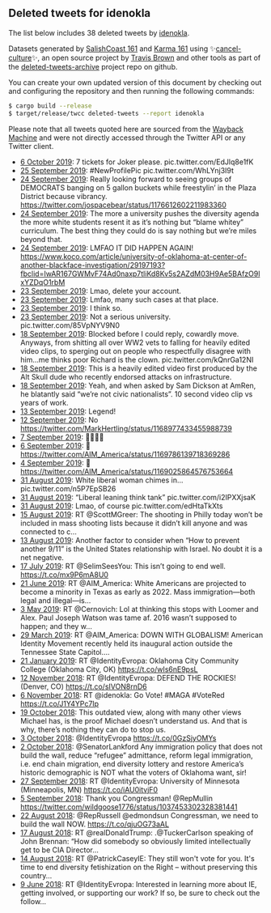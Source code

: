 ## Deleted tweets for idenokla

The list below includes 38 deleted tweets by
[idenokla](https://twitter.com/idenokla).



Datasets generated by [SalishCoast 161](https://twitter.com/SalishCoastA) and [Karma 161](https://twitter.com/KarmaOneSixOne)
using ✨[cancel-culture](https://github.com/travisbrown/cancel-culture)✨, an open source project by [Travis Brown](https://twitter.com/travisbrown) 
and other tools as part of the [deleted-tweets-archive](https://github.com/salcoast/deleted-tweets-archive/) project repo on github.

You can create your own updated version of this document by checking out and configuring the
repository and then running the following commands:

```bash
$ cargo build --release
$ target/release/twcc deleted-tweets --report idenokla
```

Please note that all tweets quoted here are sourced from the
[Wayback Machine](https://web.archive.org) and were not directly accessed through the Twitter API or
any Twitter client.

* [ 6 October 2019](https://web.archive.org/web/20191006013903/https://twitter.com/idenokla/status/1180656203166298115): 7 tickets for Joker please. pic.twitter.com/EdJlq8e1fK
* [25 September 2019](https://web.archive.org/web/20190925032342/https://twitter.com/idenokla/status/1176697314745946115): #NewProfilePic  pic.twitter.com/WhLYnj3I9t
* [24 September 2019](https://web.archive.org/web/20190925000415/https://twitter.com/idenokla/status/1176644222264459267): Really looking forward to seeing groups of DEMOCRATS banging on 5 gallon buckets while freestylin’ in the Plaza District because vibrancy. https://twitter.com/jospacebear/status/1176612602211983360
* [24 September 2019](https://web.archive.org/web/20190924021858/https://twitter.com/idenokla/status/1176319061753569282): The more a university pushes the diversity agenda the more white students resent it as it’s nothing but “blame whitey” curriculum. The best thing they could do is say nothing but we’re miles beyond that.
* [24 September 2019](https://web.archive.org/web/20190924010833/https://twitter.com/idenokla/status/1176299133763760129): LMFAO IT DID HAPPEN AGAIN! https://www.koco.com/article/university-of-oklahoma-at-center-of-another-blackface-investigation/29197193?fbclid=IwAR167GWMvF74Ad0naxp7tliKd8Kv5s2AZdM03H9Ae5BAfzO9lxYZDqO1rbM
* [23 September 2019](https://web.archive.org/web/20190923234324/https://twitter.com/idenokla/status/1176276619826290688): Lmao, delete your account.
* [23 September 2019](https://web.archive.org/web/20190923232448/https://twitter.com/idenokla/status/1176274735468097536): Lmfao, many such cases at that place.
* [23 September 2019](https://web.archive.org/web/20190923231505/https://twitter.com/idenokla/status/1176271974810697729): I think so.
* [23 September 2019](https://web.archive.org/web/20190923125150/https://twitter.com/idenokla/status/1176114349993287681): Not a serious university. pic.twitter.com/85VpNYV9N0
* [18 September 2019](https://web.archive.org/web/20190918041313/https://twitter.com/idenokla/status/1174169966159060992): Blocked before I could reply, cowardly move.   Anyways, from shitting all over WW2 vets to falling for heavily edited video clips, to sperging out on people who respectfully disagree with him...me thinks poor Richard is the clown. pic.twitter.com/kQnrGa12NI
* [18 September 2019](https://web.archive.org/web/20190918035405/https://twitter.com/idenokla/status/1174168354745196544): This is a heavily edited video first produced by the Alt Skull dude who recently endorsed attacks on infrastructure.
* [18 September 2019](https://web.archive.org/web/20190918034745/https://twitter.com/idenokla/status/1174166561210417152): Yeah, and when asked by Sam Dickson at AmRen, he blatantly said “we’re not civic nationalists”. 10 second video clip vs years of work.
* [13 September 2019](https://web.archive.org/web/20190928104010/https://twitter.com/idenokla/status/1172332416586792962): Legend!
* [12 September 2019](https://web.archive.org/web/20190928001340/https://twitter.com/idenokla/status/1172017564114984961): No https://twitter.com/MarkHertling/status/1168977433455988739
* [ 7 September 2019](https://web.archive.org/web/20190921215339/https://twitter.com/idenokla/status/1170127360835948549): 🦀🦀🦀🦀
* [ 6 September 2019](https://web.archive.org/web/20190921133914/https://twitter.com/idenokla/status/1169999729494757383): 👀 https://twitter.com/AIM_America/status/1169786139718369286
* [ 4 September 2019](https://web.archive.org/web/20190915220749/https://twitter.com/idenokla/status/1169054451086319618): 👀 https://twitter.com/AIM_America/status/1169025864576753664
* [31 August 2019](https://web.archive.org/web/20190910205541/https://twitter.com/idenokla/status/1167856572208504833): White liberal woman chimes in... pic.twitter.com/n5P7EpSB26
* [31 August 2019](https://web.archive.org/web/20190910205541/https://twitter.com/idenokla/status/1167856572208504833): “Liberal leaning think tank” pic.twitter.com/i2IPXXjsaK
* [31 August 2019](https://web.archive.org/web/20190910205541/https://twitter.com/idenokla/status/1167856572208504833): Lmao, of course pic.twitter.com/edHtaTkXts
* [15 August 2019](https://web.archive.org/web/20190815125800/https://twitter.com/idenokla/status/1161985391613939712): RT @ScottMGreer: The shooting in Philly today won’t be included in mass shooting lists because it didn’t kill anyone and was connected to c…
* [13 August 2019](https://web.archive.org/web/20190813142110/https://twitter.com/idenokla/status/1161281545463881731): Another factor to consider when “How to prevent another 9/11” is the United States relationship with Israel. No doubt it is a net negative.
* [17 July 2019](https://web.archive.org/web/20190717230050/https://twitter.com/idenokla/status/1151627851470385159): RT @SelimSeesYou: This isn’t going to end well. https://t.co/mx9P6mA8U0
* [21 June 2019](https://web.archive.org/web/20190621213156/https://twitter.com/idenokla/status/1142183394576621569): RT @AIM_America: White Americans are projected to become a minority in Texas as early as 2022.  Mass immigration—both legal and illegal—is…
* [ 3 May 2019](https://web.archive.org/web/20190503022858/https://twitter.com/idenokla/status/1124138752157343750): RT @Cernovich: Lol at thinking this stops with Loomer and Alex. Paul Joseph Watson was tame af.  2016 wasn’t supposed to happen; and they w…
* [29 March 2019](https://web.archive.org/web/20190329042451/https://twitter.com/idenokla/status/1111484339882262528): RT @AIM_America: DOWN WITH GLOBALISM!  American Identity Movement recently held its inaugural action outside the Tennessee State Capitol.…
* [21 January 2019](https://web.archive.org/web/20190121001832/https://twitter.com/idenokla/status/1087142365255606273): RT @IdentityEvropa: Oklahoma City Community College  (Oklahoma City, OK) https://t.co/wIs6nE9psL
* [12 November 2018](https://web.archive.org/web/20181112000623/https://twitter.com/idenokla/status/1061772157032849408): RT @IdentityEvropa: DEFEND THE ROCKIES!  (Denver, CO) https://t.co/sIVON8rnD6
* [ 6 November 2018](https://web.archive.org/web/20181106210845/https://twitter.com/idenokla/status/1059915514783457280): RT @idenokla: Go Vote! #MAGA #VoteRed https://t.co/J1Y4YPc7Ip
* [19 October 2018](https://web.archive.org/web/20181019173718/https://twitter.com/idenokla/status/1053339320071917568): This outdated view, along with many other views Michael has, is the proof Michael doesn’t understand us.   And that is why, there’s nothing they can do to stop us.
* [ 3 October 2018](https://web.archive.org/web/20181003235049/https://twitter.com/idenokla/status/1047635112765087745): @IdentityEvropa https://t.co/0GzSjyOMYs
* [ 2 October 2018](https://web.archive.org/web/20181002140938/https://twitter.com/idenokla/status/1047126465320509442): @SenatorLankford Any immigration policy that does not build the wall, reduce “refugee” admittance, reform legal immigration, i.e. end chain migration, end diversity lottery and restore America’s historic demographic is NOT what the voters of Oklahoma want, sir!
* [27 September 2018](https://web.archive.org/web/20180927152714/https://twitter.com/idenokla/status/1045334054680375296): RT @IdentityEvropa: University of Minnesota  (Minneapolis, MN) https://t.co/iAU0itvjF0
* [ 5 September 2018](https://web.archive.org/web/20180905214548/https://twitter.com/idenokla/status/1037456287318134784): Thank you Congressman!  @RepMullin  https://twitter.com/wildgoose1776/status/1037453302328381441
* [22 August 2018](https://web.archive.org/web/20180822111907/https://twitter.com/idenokla/status/1032225650915127296): @RepRussell @edmondsun Congressman, we need to build the wall NOW.  https://t.co/qjuOG73aAL
* [17 August 2018](https://web.archive.org/web/20180817005441/https://twitter.com/idenokla/status/1030256567818575874): RT @realDonaldTrump: .@TuckerCarlson speaking of John Brennan: “How did somebody so obviously limited intellectually get to be CIA Director…
* [14 August 2018](https://web.archive.org/web/20180814015112/https://twitter.com/idenokla/status/1029183627098247168): RT @PatrickCaseyIE: They still won't vote for you.  It's time to end diversity fetishization on the Right – without preserving this country…
* [ 9 June 2018](https://web.archive.org/web/20180609210410/https://twitter.com/idenokla/status/1005556181513973761): RT @IdentityEvropa: Interested in learning more about IE, getting involved, or supporting our work?  If so, be sure to check out the follow…
